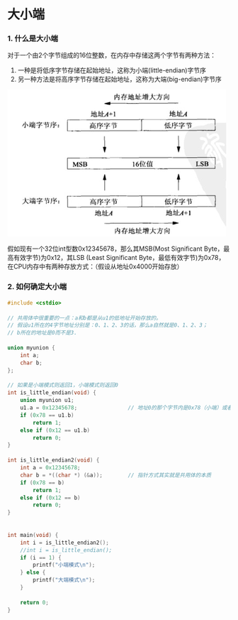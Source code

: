 # 大小端

### 1. 什么是大小端

对于一个由2个字节组成的16位整数，在内存中存储这两个字节有两种方法：

1. 一种是将低序字节存储在起始地址，这称为小端(little-endian)字节序
2. 另一种方法是将高序字节存储在起始地址，这称为大端(big-endian)字节序 

![Endianness](大小端.assets/Endianness.jpg)

假如现有一个32位int型数0x12345678，那么其MSB(Most Significant Byte，最高有效字节)为0x12，其LSB (Least Significant Byte，最低有效字节)为0x78，在CPU内存中有两种存放方式：（假设从地址0x4000开始存放） 

### 2. 如何确定大小端



```c++
#include <cstdio>

// 共用体中很重要的一点：a和b都是从u1的低地址开始存放的。
// 假设u1所在的4字节地址分别是：0、1、2、3的话，那么a自然就是0、1、2、3；
// b所在的地址是0而不是3.

union myunion {
    int a;
    char b;
};

// 如果是小端模式则返回1，小端模式则返回0
int is_little_endian(void) {
    union myunion u1;
    u1.a = 0x12345678;                // 地址0的那个字节内是0x78（小端）或者0x12（大端）
    if (0x78 == u1.b)
        return 1;
    else if (0x12 == u1.b)
        return 0;
}

int is_little_endian2(void) {
    int a = 0x12345678;
    char b = *((char *) (&a));        // 指针方式其实就是共用体的本质
    if (0x78 == b)
        return 1;
    else if (0x12 == b)
        return 0;
}


int main(void) {
    int i = is_little_endian2();
    //int i = is_little_endian();
    if (i == 1) {
        printf("小端模式\n");
    } else {
        printf("大端模式\n");
    }

    return 0;
}
```

